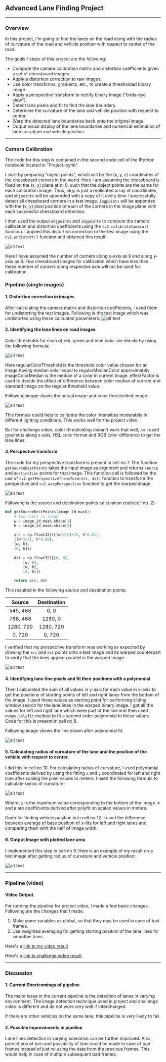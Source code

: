 
## Advanced Lane Finding Project
---


### Overview

In this project, I'm going to find the lanes on the road along with the radius of curvature of the road and vehicle position with respect to center of the road.

The goals / steps of this project are the following:

* Compute the camera calibration matrix and distortion coefficients given a set of chessboard images.
* Apply a distortion correction to raw images.
* Use color transforms, gradients, etc., to create a thresholded binary image.
* Apply a perspective transform to rectify binary image ("birds-eye view").
* Detect lane pixels and fit to find the lane boundary.
* Determine the curvature of the lane and vehicle position with respect to center.
* Warp the detected lane boundaries back onto the original image.
* Output visual display of the lane boundaries and numerical estimation of lane curvature and vehicle position.

[//]: # (Image References)

[image0]: https://github.com/rahul1593/Advanced-Lane-Finding/raw/master/meta/form0.JPG "Color Threshold Formula"
[image1]: https://github.com/rahul1593/Advanced-Lane-Finding/raw/master/meta/cal_op.JPG "Camera Calibration"
[image2]: https://github.com/rahul1593/Advanced-Lane-Finding/raw/master/meta/cal_test.JPG "Distortion Correction"
[image3]: https://github.com/rahul1593/Advanced-Lane-Finding/raw/master/meta/thresholded.JPG "Color Mask"
[image4]: https://github.com/rahul1593/Advanced-Lane-Finding/raw/master/meta/persp_trans.JPG "Output"
[image5]: https://github.com/rahul1593/Advanced-Lane-Finding/raw/master/meta/persp_trans_thresh.JPG "Output"
[image6]: https://github.com/rahul1593/Advanced-Lane-Finding/raw/master/meta/lines.JPG "Output"
[image7]: https://github.com/rahul1593/Advanced-Lane-Finding/raw/master/meta/output.JPG "Output Image"
[image8]: https://github.com/rahul1593/Advanced-Lane-Finding/raw/master/meta/form.JPG "Formula"
[video1]: https://github.com/rahul1593/Advanced-Lane-Finding/raw/master/output_videos/project_video.mp4 "Project Video"
[video2]: https://github.com/rahul1593/Advanced-Lane-Finding/raw/master/output_videos/challenge_video.mp4 "Challenge Video"

---

### Camera Calibration

The code for this step is contained in the second code cell of the IPython notebook located in "Project.ipynb".  

I start by preparing "object points", which will be the (x, y, z) coordinates of the chessboard corners in the world. Here I am assuming the chessboard is fixed on the (x, y) plane at z=0, such that the object points are the same for each calibration image.  Thus, `objp` is just a replicated array of coordinates, and `objpoints` will be appended with a copy of it every time I successfully detect all chessboard corners in a test image.  `imgpoints` will be appended with the (x, y) pixel position of each of the corners in the image plane with each successful chessboard detection.  

I then used the output `objpoints` and `imgpoints` to compute the camera calibration and distortion coefficients using the `cv2.calibrateCamera()` function.  I applied this distortion correction to the test image using the `cv2.undistort()` function and obtained this result: 

![alt text][image1]

Here I have assumed the number of corners along x-axis as 9 and along y-axis as 6. Few chessboard images for calibration which have less than these number of corners along respective axis will not be used for calibration.

### Pipeline (single images)

#### 1. Distortion correction in images

After calculating the camera matrix and distortion coefficients, I used them for undistorting the test images. Following is the test image which was undistorted using these calcuated parameters:
![alt text][image2]

#### 2. Identifying the lane lines on road images

Color thresholds for each of red, green and blue color are decide by using the following formula:

![alt text][image0]

Here regularColorThreshold is the threshold color value chosen for an image having median color equal to regularMedianColor approximately. imageColorMedian is the median of a color in current image. effectFactor is used to decide the effect of difference between color median of current and standard image on the regular threshold value.

Following image shows the actual image and color thresholded image:

![alt text][image3]

This formula could help to calibrate the color intensities moderately in different lighting conditions. This works well for the project video.

But for challenge video, color thresholding doesn't work that well, so I used gradients along x-axis, HSL color format and RGB color difference to get the lane lines.

#### 3. Perspective transform

The code for my perspective transform is present in cell no 7. The function `getSourceDestPoints` takes the input image as argument and returns `source` and `destination` points for that image. This function call is followed by the use of `cv2.getPerspectiveTransform(src, dst)` function to transform the perspective and `cv2.warpPerspective`  function to get the warped image.

![alt text][image4]

Following is the source and destination points calculation code(cell no. 2):

```python
def getSourceDestPoints(image_2d_mask):
    # two slots in image
    w = image_2d_mask.shape[1]
    h = image_2d_mask.shape[0]
    
    src = np.float32(([(w*2/5)+33, h*0.65],
    [(w*3/5), h*0.65],
    [w, h],
    [0, h]))
    
    dst = np.float32([[0, 0],
        [w, 0],
        [w, h],
        [0, h]])

    return src, dst
```

This resulted in the following source and destination points:

| Source        | Destination   | 
|:-------------:|:-------------:| 
| 545, 468      | 0, 0          | 
| 768, 468      | 1280, 0       |
| 1280, 720     | 1280, 720     |
| 0, 720        | 0, 720        |

I verified that my perspective transform was working as expected by drawing the `src` and `dst` points onto a test image and its warped counterpart to verify that the lines appear parallel in the warped image.

![alt text][image5]

#### 4. Identifying lane-line pixels and fit their positions with a polynomial

Then I calculated the sum of all values in y-axis for each value in x-axis to get the positions of starting points of left and right lanes from the bottom of the image. I used these values as starting point for performing sliding window search for the lane lines in the warped binary image. I got all the values for left and right lane which were part of the line and then used `numpy.polyfit` method to fit a second order polynomial to these values. Code for this is present in cell no 8.

Following image shows the line drawn after polynomial fit:

![alt text][image6]

#### 5. Calculating radius of curvature of the lane and the position of the vehicle with respect to center.

I did this in cell no 10. For calculating radius of curvature, I used polynomial coefficients derived by using the fitting `x` and `y` coordinated for left and right lane after scaling the pixel values to meters. I used the following formula to calculate radius of curvature:

![alt text][image8]


Where, `y` is the maximum value corresponding to the bottom of the image. `A` and `B` are coefficients derived after polyfit on scaled values in meters.

Code for finding vehicle position is in cell no 12. I used the difference between average of base position of x-fits for left and right lanes and comparing them with the half of image width.

#### 6. Output Image with plotted lane area

I implemented this step in cell no 9. Here is an example of my result on a test image after getting radius of curvature and vehicle position:

![alt text][image7]

---

### Pipeline (video)

#### Video Output.

For running the pipeline for project video, I made a few basic changes. Following are the changes that I made:
1. Make some variables as global, so that they may be used in case of bad frames.
2. Use weighted averaging for getting starting position of the lane lines for smoother lines.

Here's a [link to my video result](https://github.com/rahul1593/Advanced-Lane-Finding/raw/master/output_videos/project_video.mp4)

Here's a [link to challenge video result](https://github.com/rahul1593/Advanced-Lane-Finding/raw/master/output_videos/challenge_video.mp4)

---

### Discussion

#### 1. Current Shortcomings of pipeline

The major issue in the current pipeline is the detection of lanes in varying environment. The image detection technique used in project and challenge video is different and do not work very well if interchanged.

If there are other vehicles on the same lane, this pipeline is very likely to fail.

#### 2. Possible Improvements in pipeline

Lane lines detection in varying scenarios can be further improved. Also, predictions of turn and possibility of lane could be made in case of bad frames instead of just re-using the data from the previous frames. This would help in case of multiple subsequent bad frames.

